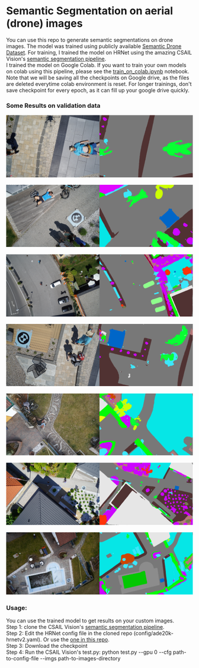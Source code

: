# Semantic Segmentation on aerial (drone) images

You can use this repo to generate semantic segmentations on drone images. The model was trained using publicly available [Semantic Drone Dataset](http://dronedataset.icg.tugraz.at/). For training, I trained the model on HRNet using the amazing CSAIL Vision's [semantic segmentation pipeline](https://github.com/CSAILVision/semantic-segmentation-pytorch). <br>
I trained the model on Google Colab. If you want to train your own models on colab using this pipeline, please see the [train_on_colab.ipynb](train_on_colab.ipynb) notebook. Note that we will be saving all the checkpoints on Google drive, as the files are deleted everytime colab environment is reset. For longer trainings, don't save checkpoint for every epoch, as it can fill up your google drive quickly.

### Some Results on validation data
![result 1](./results/042.png) <br> <br>
![result 2](./results/057.png) <br> <br>
![result 3](./results/004.png) <br> <br>
![result 4](./results/028.png) <br> <br>
![result 5](./results/003.png) <br> <br>
![result 6](./results/005.png) <br> <br>
![result 7](./results/015.png)
 
 
### Usage:
You can use the trained model to get results on your custom images. <br>
Step 1: clone the CSAIL Vision's [semantic segmentation pipeline](https://github.com/CSAILVision/semantic-segmentation-pytorch). <br>
Step 2: Edit the HRNet config file in the cloned repo (config/ade20k-hrnetv2.yaml). Or use the [one in this repo](./config/aerial-sseg.yaml). <br>
Step 3: Download the checkpoint <br>
Step 4: Run the CSAIL Vision's test.py: python test.py --gpu 0 --cfg path-to-config-file --imgs path-to-images-directory
